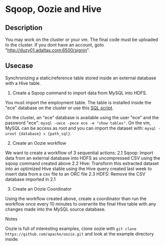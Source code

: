 
Sqoop, Oozie and Hive
=====================

Description
-----------

You may work on the cluster or your vm. The final code must be uploaded to the cluster. If you dont have an account, goto "http://duzy01.adaltas.com:6500/signin".

Usecase
-------

Synchronizing a static/reference table stored inside an external database with a Hive table.

1. Create a Sqoop command to import data from MySQL into HDFS.

You must import the employment table. The table is installed inside the "ece" database on the cluster or use this [SQL script](https://github.com/wdavidw/ece-data_scientist/blob/master/4.etl/employment.sql).

On the cluster, an "ece" database is available using the user "ece" and the password "ece": `mysql -uece -pece ece -e "show tables"`. On the vm, MySQL can be access as root and you can import the dataset with: `mysql -uroot {database} < {path_sql}`.

2. Create an Oozie workflow

We want to create a workflow of 3 sequential actions:
2.1 Sqoop: Import data from an external database into HDFS as uncompressed CSV using the sqoop command created above
2.2 Hive: Transform this extracted dataset into an optimized Hive stable using the Hive query created last week to insert data from a csv file to an ORC file
2.3 HDFS: Remove the CSV database imported in 2.1

3. Create an Oozie Coordinator

Using the workflow created above, create a coordinator than run the workflow once every 10 minutes to overwrite the final Hive table with any changes made into the MySQL source database.

Notes

Oozie is full of interesting examples, clone oozie with `git clone https://github.com/apache/oozie.git` and look at the example directory inside.
